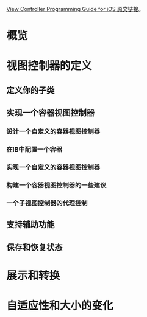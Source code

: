 [View Controller Programming Guide for iOS 原文链接](https://developer.apple.com/library/content/featuredarticles/ViewControllerPGforiPhoneOS/index.html#//apple_ref/doc/uid/TP40007457)。

# 概览

# 视图控制器的定义

## 定义你的子类

## 实现一个容器视图控制器

### 设计一个自定义的容器视图控制器

### 在IB中配置一个容器

### 实现一个自定义的容器视图控制器

### 构建一个容器视图控制器的一些建议

### 一个子视图控制器的代理控制

## 支持辅助功能

## 保存和恢复状态

# 展示和转换

# 自适应性和大小的变化